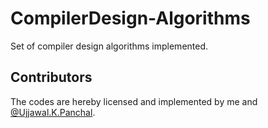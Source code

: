 # CompilerDesign-Algorithms
Set of compiler design algorithms implemented.
## Contributors 
The codes are hereby licensed and implemented by me and [@Ujjawal.K.Panchal](https://github.com/Ujjawal-K-Panchal).
